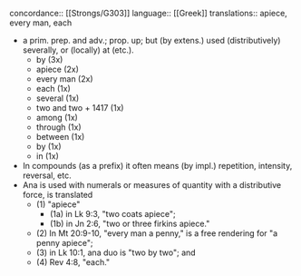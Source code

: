concordance:: [[Strongs/G303]] 
language:: [[Greek]] 
translations:: apiece, every man, each

- a prim. prep. and adv.; prop. up; but (by extens.) used (distributively) severally, or (locally) at (etc.).
	- by (3x)
	- apiece (2x)
	- every man (2x)
	- each (1x)
	- several (1x)
	- two and two + 1417 (1x)
	- among (1x)
	- through (1x)
	- between (1x)
	- by (1x)
	- in (1x)
- In compounds (as a prefix) it often means (by impl.) repetition, intensity, reversal, etc.
- Ana is used with numerals or measures of quantity with a distributive force, is translated
	- (1) "apiece"
		- (1a) in Lk 9:3, "two coats apiece";
		- (1b) in Jn 2:6, "two or three firkins apiece."
	- (2) In Mt 20:9-10, "every man a penny," is a free rendering for "a penny apiece";
	- (3) in Lk 10:1, ana duo is "two by two"; and
	- (4) Rev 4:8, "each."